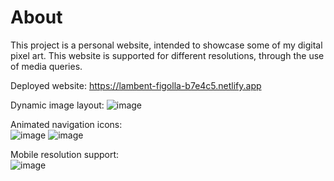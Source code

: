 # About
This project is a personal website, intended to showcase some of my digital pixel art. This website is supported for different resolutions, through the use of media queries.

Deployed website:
https://lambent-figolla-b7e4c5.netlify.app

Dynamic image layout:
![image](https://user-images.githubusercontent.com/98918017/179618020-13b79411-ac8b-459e-aef6-22facb8e4f98.png)

Animated navigation icons:<br/>
![image](https://user-images.githubusercontent.com/98918017/179618147-ea4388c4-dabe-4421-ac67-61eabb028e0d.png)
![image](https://user-images.githubusercontent.com/98918017/179618083-a37c290f-4c57-4364-8656-ac66074d2e54.png)

Mobile resolution support:<br/>
![image](https://user-images.githubusercontent.com/98918017/187034673-ed8b4e0d-4847-4346-8f71-b46c25ba0660.png)

